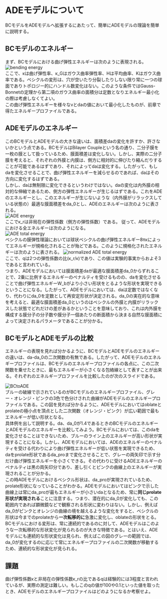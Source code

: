 # ADEモデルについて
BCモデルをADEモデルへ拡張するにあたって、簡単にADEモデルの理論を簡単に説明する。  
## BCモデルのエネルギー
まず、BCモデルにおける曲げ弾性エネルギーは次のように表現される。  
![bending energy](http://mathurl.com/y8axwc76.png)  
ここで、κは曲げ弾性率、κ_Gはガウス曲率弾性率、Hは平均曲率、Kはガウス曲率である。ベシクルの変形は、穴が空いたり分裂したりしない限り常に一つの球面でありトポロジー的にハンドル数変化はない。このような条件ではGauss-Bonnetの定理から第二項のガウス曲率の面積分は定数となりエネルギー最小化の際は考慮しなくてよい。  
この曲げ弾性エネルギーを様々なvとdaの値において最小化したものが、前章で得たエネルギープロファイルである。  

## ADEモデルのエネルギー
このBCモデルとADEモデルの大きな違いは、面積差daの変化を許すか、許さないかという点である。BCモデルはBilayer Coupleという名の通り、二分子膜を一枚の膜として扱っているため、膜面積差は変化しない。しかし、実際の二分子膜を考えると、それぞれの外膜と内膜は、側方に相対的に伸びたり縮んだりすることが可能であるはずであり、それによってdaは変化する。したがって、もしdaを変化させることで、曲げ弾性エネルギーを減らせるのであれば、daはその方向に変化するはずである。  
しかし、daは無制限に変化できるというわけではない。daの変化は内外膜の相対的な伸縮であるため、側方の弾性エネルギーが生じるはずである。これをADEのエネルギーとし、このエネルギーが生じないような（内外膜がリラックスしている状態の）最適な膜面積差をda_0とし、ADEのエネルギーは次のように表される。  
![ADE energy](http://mathurl.com/y9gr4wzy.png)  
ここでκ_rは非局在の弾性係数（側方の弾性係数）である。
従って、ADEモデルにおける全エネルギーは次のようになる。  
![ADE total energy](http://mathurl.com/yd5quaj4.png)  
ベシクルの膜弾性理論においては球状ベシクルの曲げ弾性エネルギー8πκによってエネルギーが規格化されることが殆どである。このように規格化されたエネルギーは次のように表される。
![normalized ADE total energy](http://mathurl.com/ybqp7o3b.png)  
ここで、qは2つの弾性係数の比(κ_r/κ)であり、この値は実験的事実からおよそ3であると言われている。  
つまり、ADEモデルにおいては膜面積差daが最適な膜面積差da_0からずれることで、2乗に比例するエネルギーのペナルティを受けるものの、daを変化させることで曲げ弾性エネルギーW_bがより小さい形状をとるような形状を実現できるということになる。したがって、ADEモデルにおいては、daは定数ではなくなり、代わりにda_0を定数として再安定形状が決定される。da_0の実在的な意味を考えると、最適な膜面積差da_0というのはベシクルの外膜と内膜がリラックスした状態でどれだけの差があるかということを意味しており、これは内外膜を構成する膜分子の分子数や膜分子一個あたりの断面積から決まる自然な膜面積によって決定されるパラメータであることが分かる。

## BCモデルとADEモデルの比較
エネルギーの表現を見れば分かるように、BCモデルとADEモデルのエネルギーの違いは、da-da_0の二次関数の有無である。したがって、ADEモデルのエネルギープロファイルは、BCモデルのエネルギープロファイルの各点に、この二次関数を乗せたときに、最もエネルギーが小さくなる包絡線として表すことが出来る。それぞれのエネルギープロファイルを比較したのが次のスライドである。

![BCtoADE](https://github.com/TakJim/SurfaceEvolver/blob/master/ADEmodel/BCtoADE.png)  
ブルーの破線で示されているのがBCモデルのエネルギープロファイル、グレー・オレンジ・ピンクの3色で色分けされた曲線がADEモデルのエネルギープロファイルである。この図を見れば分かるように、ADEモデルにおいてはoblateとprolateの極小点を頂点とした二次関数（オレンジ・ピンク）が広い範囲で最もエネルギーが低い形状となる。  
具体例を出して説明する。da、da_0が1.4であるときのBCモデルのエネルギーとADEモデルのエネルギーを比較してみよう。BCモデルにおいては、このdaを変化させることはできないため、ブルーのライン上のエネルギーが高い形状が実現することになる。しかし、ADEモデルにおいては、ADEのエネルギーのペナルティを受ける代わりにより曲げ弾性エネルギーが低い状態を実現できるため、daをprolate形状であるda_proまで変化させることで、グレーの両矢印で示す分だけ曲げ弾性エネルギーを小さくできる。その代わりに受けるADEエネルギーのペナルティは黒の両矢印分であり、差し引くとピンクの曲線上のエネルギーが実現されることが分かる。  
この時ADEモデルにおけるベシクル形状は、da_proが実現されているため、prolate形状になっていることがわかる。ADEモデルにおいてはピンクで示した曲線上は常にda_proが最もエネルギーが小さいdaとなるため、常に**同じprolate形状が実現される**ことに注意する。つまり、潜在的にda_0が変化しても、この範囲内であれば顕微鏡などで観察される形状に変わりはない。しかし、例えばda_0がピンクとオレンジの曲線の境を越えるような変化をすると、ベシクルの形状は今までのprolateから**一次転移的に**急激に変化し、oblateの形状をとる。BCモデルにおける変形は、常に連続的であるのに対して、ADEモデルはこのような一次転移的な形状変化が見られるのが大きな特徴である。とはいえ、ADEモデルにも連続的な形状変化は見られ、例えばこの図のグレーの範囲では、da_0が変化するのに応じて常にエネルギープロファイルの二次関数が移動するため、連続的な形状変化が見られる。

## 課題
曲げ弾性係数κと非局在の弾性係数κ_rの比であるqは経験的には3程度と言われているが、実際の測定は難しい。もしこのqの値が100や0.1といった値を取ったとき、ADEモデルのエネルギープロファイルはどのようになるか考察せよ。
